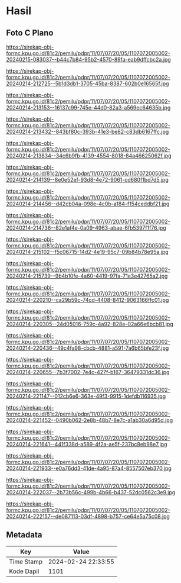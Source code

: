 # Hasil

## Foto C Plano

https://sirekap-obj-formc.kpu.go.id/81c2/pemilu/pdpr/11/07/07/20/05/1107072005002-20240215-083037--b44c7b84-95b2-4570-89fa-eab9dffcbc2a.jpg

https://sirekap-obj-formc.kpu.go.id/81c2/pemilu/pdpr/11/07/07/20/05/1107072005002-20240214-212725--5b1d3db1-3705-45ba-8387-602b0e16565f.jpg

https://sirekap-obj-formc.kpu.go.id/81c2/pemilu/pdpr/11/07/07/20/05/1107072005002-20240214-213153--16137c99-745e-44d0-82a3-a569ec64635b.jpg

https://sirekap-obj-formc.kpu.go.id/81c2/pemilu/pdpr/11/07/07/20/05/1107072005002-20240214-213432--843bf80c-393b-41e3-be82-c83db6167ffc.jpg

https://sirekap-obj-formc.kpu.go.id/81c2/pemilu/pdpr/11/07/07/20/05/1107072005002-20240214-213834--34c6b9fb-4139-4554-8018-84a46625062f.jpg

https://sirekap-obj-formc.kpu.go.id/81c2/pemilu/pdpr/11/07/07/20/05/1107072005002-20240214-214139--8e0e52ef-93d8-4e72-9061-cd680f1bd7d5.jpg

https://sirekap-obj-formc.kpu.go.id/81c2/pemilu/pdpr/11/07/07/20/05/1107072005002-20240214-214456--d42cb04a-098e-4c0b-a184-f154ceddbf21.jpg

https://sirekap-obj-formc.kpu.go.id/81c2/pemilu/pdpr/11/07/07/20/05/1107072005002-20240214-214736--82e1af4e-0a09-4963-abae-6fb5397f1f76.jpg

https://sirekap-obj-formc.kpu.go.id/81c2/pemilu/pdpr/11/07/07/20/05/1107072005002-20240214-215102--f5c06715-14d2-4e19-95c7-09b84b78e95a.jpg

https://sirekap-obj-formc.kpu.go.id/81c2/pemilu/pdpr/11/07/07/20/05/1107072005002-20240214-215739--9b4b10fe-4a60-4419-97fa-71e3e42765a2.jpg

https://sirekap-obj-formc.kpu.go.id/81c2/pemilu/pdpr/11/07/07/20/05/1107072005002-20240214-220210--ca29b59c-74cd-4408-8412-9063166ffc01.jpg

https://sirekap-obj-formc.kpu.go.id/81c2/pemilu/pdpr/11/07/07/20/05/1107072005002-20240214-220305--24d05016-759c-4a92-828e-02a66e6bcb81.jpg

https://sirekap-obj-formc.kpu.go.id/81c2/pemilu/pdpr/11/07/07/20/05/1107072005002-20240214-220436--49c4fa98-cbcb-4881-a591-7a6b65bfe23f.jpg

https://sirekap-obj-formc.kpu.go.id/81c2/pemilu/pdpr/11/07/07/20/05/1107072005002-20240214-220655--7b3f7002-7e4c-427f-b167-36479331dc36.jpg

https://sirekap-obj-formc.kpu.go.id/81c2/pemilu/pdpr/11/07/07/20/05/1107072005002-20240214-221147--012cb6e6-363e-49f3-9915-1defdb116935.jpg

https://sirekap-obj-formc.kpu.go.id/81c2/pemilu/pdpr/11/07/07/20/05/1107072005002-20240214-221452--0490b062-2e8b-48b7-8e7c-a1ab30a6d95d.jpg

https://sirekap-obj-formc.kpu.go.id/81c2/pemilu/pdpr/11/07/07/20/05/1107072005002-20240214-221641--441f338d-a589-4f2a-ae5f-237bc8eb98e7.jpg

https://sirekap-obj-formc.kpu.go.id/81c2/pemilu/pdpr/11/07/07/20/05/1107072005002-20240214-221933--e0a76dd3-41de-4a95-87a4-8557507eb370.jpg

https://sirekap-obj-formc.kpu.go.id/81c2/pemilu/pdpr/11/07/07/20/05/1107072005002-20240214-222037--2b73b56c-499b-4b66-b437-52dc0562c3e9.jpg

https://sirekap-obj-formc.kpu.go.id/81c2/pemilu/pdpr/11/07/07/20/05/1107072005002-20240214-222157--de087113-03df-4898-b757-ce64e5a75c08.jpg


## Metadata

| Key        | Value               |
| ---------- | ------------------- |
| Time Stamp | 2024-02-24 22:33:55 |
| Kode Dapil | 1101                |



